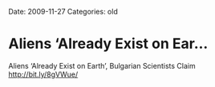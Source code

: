 Date: 2009-11-27
Categories: old

# Aliens ‘Already Exist on Ear...

Aliens ‘Already Exist on Earth’, Bulgarian Scientists Claim <a href="http://bit.ly/8gVWue/" rel="nofollow">http://bit.ly/8gVWue/</a>
